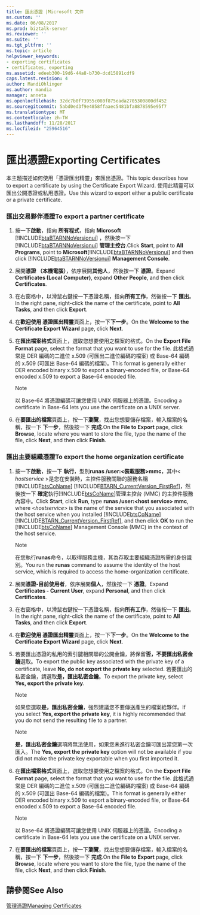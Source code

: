```yaml
---
title: 匯出憑證 |Microsoft 文件
ms.custom: ''
ms.date: 06/08/2017
ms.prod: biztalk-server
ms.reviewer: ''
ms.suite: ''
ms.tgt_pltfrm: ''
ms.topic: article
helpviewer_keywords:
- exporting certificates
- certificates, exporting
ms.assetid: edeeb300-19d6-44a8-b730-dcd15891cdf9
caps.latest.revision: 4
author: MandiOhlinger
ms.author: mandia
manager: anneta
ms.openlocfilehash: 32dc7b0f73955c080f875eada2705300800df452
ms.sourcegitcommit: 5abd0ed3f9e4858ffaaec5481bfa8878595e95f7
ms.translationtype: MT
ms.contentlocale: zh-TW
ms.lasthandoff: 11/28/2017
ms.locfileid: "25964516"
---
```

# <a name="exporting-certificates"></a><span data-ttu-id="0e430-102">匯出憑證</span><span class="sxs-lookup"><span data-stu-id="0e430-102">Exporting Certificates</span></span>
<span data-ttu-id="0e430-103">本主題描述如何使用「憑證匯出精靈」來匯出憑證。</span><span class="sxs-lookup"><span data-stu-id="0e430-103">This topic describes how to export a certificate by using the Certificate Export Wizard.</span></span> <span data-ttu-id="0e430-104">使用此精靈可以匯出公開憑證或私用憑證。</span><span class="sxs-lookup"><span data-stu-id="0e430-104">Use this wizard to export either a public certificate or a private certificate.</span></span>  
  
### <a name="to-export-a-partner-certificate"></a><span data-ttu-id="0e430-105">匯出交易夥伴憑證</span><span class="sxs-lookup"><span data-stu-id="0e430-105">To export a partner certificate</span></span>  
  
1.  <span data-ttu-id="0e430-106">按一下**啟動**，指向 **所有程式**，指向 **Microsoft** [!INCLUDE[btaBTARNNoVersionui](../../includes/btabtarnnoversionui-md.md)] ，然後按一下 [!INCLUDE[btaBTARNNoVersionui](../../includes/btabtarnnoversionui-md.md)] **管理主控台**.</span><span class="sxs-lookup"><span data-stu-id="0e430-106">Click **Start**, point to **All Programs**, point to **Microsoft**[!INCLUDE[btaBTARNNoVersionui](../../includes/btabtarnnoversionui-md.md)] and then click [!INCLUDE[btaBTARNNoVersionui](../../includes/btabtarnnoversionui-md.md)] **Management Console**.</span></span>  
  
2.  <span data-ttu-id="0e430-107">展開**憑證 （本機電腦）**，依序展開**其他人**，然後按一下 **憑證**。</span><span class="sxs-lookup"><span data-stu-id="0e430-107">Expand **Certificates (Local Computer)**, expand **Other People**, and then click **Certificates**.</span></span>  
  
3.  <span data-ttu-id="0e430-108">在右窗格中，以滑鼠右鍵按一下憑證名稱，指向**所有工作**，然後按一下 **匯出**。</span><span class="sxs-lookup"><span data-stu-id="0e430-108">In the right pane, right-click the name of the certificate, point to **All Tasks**, and then click **Export**.</span></span>  
  
4.  <span data-ttu-id="0e430-109">在**歡迎使用 憑證匯出精靈**頁面上，按一下**下一步**。</span><span class="sxs-lookup"><span data-stu-id="0e430-109">On the **Welcome to the Certificate Export Wizard** page, click **Next**.</span></span>  
  
5.  <span data-ttu-id="0e430-110">在**匯出檔案格式**頁面上，選取您想要使用之檔案的格式。</span><span class="sxs-lookup"><span data-stu-id="0e430-110">On the **Export File Format** page, select the format that you want to use for the file.</span></span> <span data-ttu-id="0e430-111">此格式通常是 DER 編碼的二進位 x.509 (可匯出二進位編碼的檔案) 或 Base-64 編碼的 x.509 (可匯出 Base-64 編碼的檔案)。</span><span class="sxs-lookup"><span data-stu-id="0e430-111">This format is generally either DER encoded binary x.509 to export a binary-encoded file, or Base-64 encoded x.509 to export a Base-64 encoded file.</span></span>  
  
    > [!NOTE]
    >  <span data-ttu-id="0e430-112">以 Base-64 將憑證編碼可讓您使用 UNIX 伺服器上的憑證。</span><span class="sxs-lookup"><span data-stu-id="0e430-112">Encoding a certificate in Base-64 lets you use the certificate on a UNIX server.</span></span>  
  
6.  <span data-ttu-id="0e430-113">在**要匯出的檔案**頁面上，按一下**瀏覽**，找出您想要儲存檔案，輸入檔案的名稱，按一下 **下一步**，然後按一下 **完成**.</span><span class="sxs-lookup"><span data-stu-id="0e430-113">On the **File to Export** page, click **Browse**, locate where you want to store the file, type the name of the file, click **Next**, and then click **Finish**.</span></span>  
  
### <a name="to-export-the-home-organization-certificate"></a><span data-ttu-id="0e430-114">匯出主要組織憑證</span><span class="sxs-lookup"><span data-stu-id="0e430-114">To export the home organization certificate</span></span>  
  
1.  <span data-ttu-id="0e430-115">按一下**啟動**，按一下 **執行**，型別**runas /user:\<裝載服務\>mmc**，其中\< *hostservice* \>是您在安裝時，主控件服務關聯的服務名稱[!INCLUDE[btsCoName](../../includes/btsconame-md.md)] [!INCLUDE[BTARN_CurrentVersion_FirstRef](../../includes/btarn-currentversion-firstref-md.md)]，然後按一下 **確定**執行[!INCLUDE[btsCoName](../../includes/btsconame-md.md)]管理主控台 (MMC) 的主控件服務內容中。</span><span class="sxs-lookup"><span data-stu-id="0e430-115">Click **Start**, click **Run**, type **runas /user:\<host service\> mmc**, where \<*hostservice*\> is the name of the service that you associated with the host service when you installed [!INCLUDE[btsCoName](../../includes/btsconame-md.md)][!INCLUDE[BTARN_CurrentVersion_FirstRef](../../includes/btarn-currentversion-firstref-md.md)], and then click **OK** to run the [!INCLUDE[btsCoName](../../includes/btsconame-md.md)] Management Console (MMC) in the context of the host service.</span></span>  
  
    > [!NOTE]
    >  <span data-ttu-id="0e430-116">在您執行**runas**命令，以取得服務主機，其為存取主要組織憑證所需的身份識別。</span><span class="sxs-lookup"><span data-stu-id="0e430-116">You run the **runas** command to assume the identity of the host service, which is required to access the home-organization certificate.</span></span>  
  
2.  <span data-ttu-id="0e430-117">展開**憑證-目前使用者**，依序展開**個人**，然後按一下 **憑證**。</span><span class="sxs-lookup"><span data-stu-id="0e430-117">Expand **Certificates - Current User**, expand **Personal**, and then click **Certificates**.</span></span>  
  
3.  <span data-ttu-id="0e430-118">在右窗格中，以滑鼠右鍵按一下憑證名稱，指向**所有工作**，然後按一下 **匯出**。</span><span class="sxs-lookup"><span data-stu-id="0e430-118">In the right pane, right-click the name of the certificate, point to **All Tasks**, and then click **Export**.</span></span>  
  
4.  <span data-ttu-id="0e430-119">在**歡迎使用 憑證匯出精靈**頁面上，按一下**下一步**。</span><span class="sxs-lookup"><span data-stu-id="0e430-119">On the **Welcome to the Certificate Export Wizard** page, click **Next**.</span></span>  
  
5.  <span data-ttu-id="0e430-120">若要匯出憑證的私用的索引鍵相關聯的公開金鑰，將保留**否，不要匯出私密金鑰**選取。</span><span class="sxs-lookup"><span data-stu-id="0e430-120">To export the public key associated with the private key of a certificate, leave **No, do not export the private key** selected.</span></span> <span data-ttu-id="0e430-121">若要匯出的私密金鑰，請選取**是，匯出私密金鑰**。</span><span class="sxs-lookup"><span data-stu-id="0e430-121">To export the private key, select **Yes, export the private key**.</span></span>  
  
    > [!NOTE]
    >  <span data-ttu-id="0e430-122">如果您選取**是，匯出私密金鑰**，強烈建議您不要傳送產生的檔案給夥伴。</span><span class="sxs-lookup"><span data-stu-id="0e430-122">If you select **Yes, export the private key**, it is highly recommended that you do not send the resulting file to a partner.</span></span>  
  
    > [!NOTE]
    >  <span data-ttu-id="0e430-123">**是，匯出私密金鑰**選項將無法使用，如果您未進行私密金鑰可匯出當您第一次匯入。</span><span class="sxs-lookup"><span data-stu-id="0e430-123">The **Yes, export the private key** option will not be available if you did not make the private key exportable when you first imported it.</span></span>  
  
6.  <span data-ttu-id="0e430-124">在**匯出檔案格式**頁面上，選取您想要使用之檔案的格式。</span><span class="sxs-lookup"><span data-stu-id="0e430-124">On the **Export File Format** page, select the format that you want to use for the file.</span></span> <span data-ttu-id="0e430-125">此格式通常是 DER 編碼的二進位 x.509 (可匯出二進位編碼的檔案) 或 Base-64 編碼的 x.509 (可匯出 Base-64 編碼的檔案)。</span><span class="sxs-lookup"><span data-stu-id="0e430-125">This format is generally either DER encoded binary x.509 to export a binary-encoded file, or Base-64 encoded x.509 to export a Base-64 encoded file.</span></span>  
  
    > [!NOTE]
    >  <span data-ttu-id="0e430-126">以 Base-64 將憑證編碼可讓您使用 UNIX 伺服器上的憑證。</span><span class="sxs-lookup"><span data-stu-id="0e430-126">Encoding a certificate in Base-64 lets you use the certificate on a UNIX server.</span></span>  
  
7.  <span data-ttu-id="0e430-127">在**要匯出的檔案**頁面上，按一下**瀏覽**，找出您想要儲存檔案，輸入檔案的名稱，按一下 **下一步**，然後按一下 **完成**.</span><span class="sxs-lookup"><span data-stu-id="0e430-127">On the **File to Export** page, click **Browse**, locate where you want to store the file, type the name of the file, click **Next**, and then click **Finish**.</span></span>  
  
## <a name="see-also"></a><span data-ttu-id="0e430-128">請參閱</span><span class="sxs-lookup"><span data-stu-id="0e430-128">See Also</span></span>  
 [<span data-ttu-id="0e430-129">管理憑證</span><span class="sxs-lookup"><span data-stu-id="0e430-129">Managing Certificates</span></span>](../../adapters-and-accelerators/accelerator-rosettanet/managing-certificates1.md)